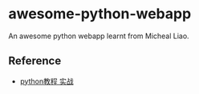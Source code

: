# awesome-python-webapp
An awesome python webapp learnt from Micheal Liao.

## Reference

* [python教程 实战](http://www.liaoxuefeng.com/wiki/001374738125095c955c1e6d8bb493182103fac9270762a000/0013976177048818eb4187c05a84f9280169d58e22afa09000)
